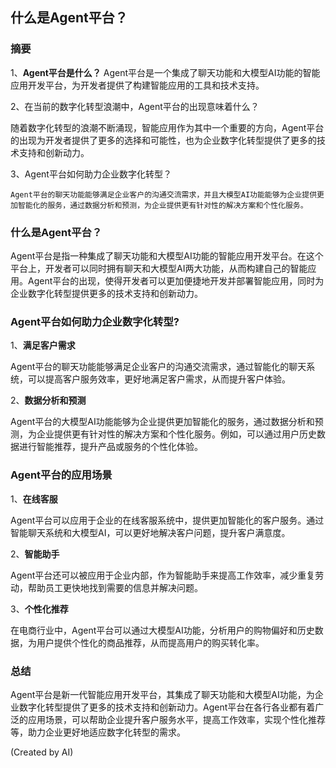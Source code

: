 ## 什么是Agent平台？

### 摘要

1、**Agent平台是什么？**
   Agent平台是一个集成了聊天功能和大模型AI功能的智能应用开发平台，为开发者提供了构建智能应用的工具和技术支持。
   
2、在当前的数字化转型浪潮中，Agent平台的出现意味着什么？ 
   
   随着数字化转型的浪潮不断涌现，智能应用作为其中一个重要的方向，Agent平台的出现为开发者提供了更多的选择和可能性，也为企业数字化转型提供了更多的技术支持和创新动力。

3、Agent平台如何助力企业数字化转型？

    Agent平台的聊天功能能够满足企业客户的沟通交流需求，并且大模型AI功能能够为企业提供更加智能化的服务，通过数据分析和预测，为企业提供更有针对性的解决方案和个性化服务。

### 什么是Agent平台？

Agent平台是指一种集成了聊天功能和大模型AI功能的智能应用开发平台。在这个平台上，开发者可以同时拥有聊天和大模型AI两大功能，从而构建自己的智能应用。Agent平台的出现，使得开发者可以更加便捷地开发并部署智能应用，同时为企业数字化转型提供更多的技术支持和创新动力。

### Agent平台如何助力企业数字化转型?

1、**满足客户需求**
   
   Agent平台的聊天功能能够满足企业客户的沟通交流需求，通过智能化的聊天系统，可以提高客户服务效率，更好地满足客户需求，从而提升客户体验。

2、**数据分析和预测**

   Agent平台的大模型AI功能能够为企业提供更加智能化的服务，通过数据分析和预测，为企业提供更有针对性的解决方案和个性化服务。例如，可以通过用户历史数据进行智能推荐，提升产品或服务的个性化体验。

### Agent平台的应用场景

1、**在线客服**

   Agent平台可以应用于企业的在线客服系统中，提供更加智能化的客户服务。通过智能聊天系统和大模型AI，可以更好地解决客户问题，提升客户满意度。

2、**智能助手**

   Agent平台还可以被应用于企业内部，作为智能助手来提高工作效率，减少重复劳动，帮助员工更快地找到需要的信息并解决问题。

3、**个性化推荐**

   在电商行业中，Agent平台可以通过大模型AI功能，分析用户的购物偏好和历史数据，为用户提供个性化的商品推荐，从而提高用户的购买转化率。

### 总结

Agent平台是新一代智能应用开发平台，其集成了聊天功能和大模型AI功能，为企业数字化转型提供了更多的技术支持和创新动力。Agent平台在各行各业都有着广泛的应用场景，可以帮助企业提升客户服务水平，提高工作效率，实现个性化推荐等，助力企业更好地适应数字化转型的需求。

(Created by AI)